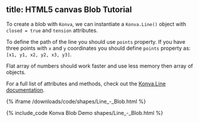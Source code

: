 title: HTML5 canvas Blob Tutorial
---

To create a blob with `Konva`, we can instantiate a `Konva.Line()` object with `closed = true` and `tension` attributes.

To define the path of the line you should use `points` property. If you have three points with `x` and `y` coordinates you should define `points` property as: `[x1, y1, x2, y2, x3, y3]`.

Flat array of numbers should work faster and use less memory then array of objects.

For a full list of attributes and methods, check out the [Konva.Line documentation](https://konvajs.github.io/api/Konva.Line.html).

{% iframe /downloads/code/shapes/Line_-_Blob.html %}

{% include_code Konva Blob Demo shapes/Line_-_Blob.html %}
